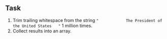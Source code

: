 ## Task
1. Trim trailing whitespace from the string `"            The President of the United States   "` 1 million times.
2. Collect results into an array.